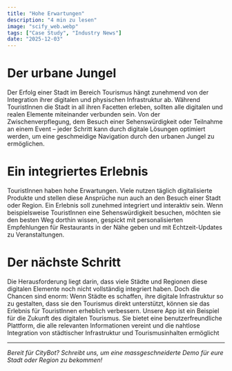 ```yaml
---
title: "Hohe Erwartungen"
description: "4 min zu lesen"
image: "scify_web.webp"
tags: ["Case Study", "Industry News"]
date: "2025-12-03"
---
```


# Der urbane Jungel
Der Erfolg einer Stadt im Bereich Tourismus hängt zunehmend von der Integration ihrer digitalen und physischen Infrastruktur ab. Während TouristInnen die Stadt in all ihren Facetten erleben, sollten alle digitalen und realen Elemente miteinander verbunden sein.
Von der Zwischenverpflegung, dem Besuch einer Sehenswürdigkeit oder Teilnahme an einem Event – jeder Schritt kann durch digitale Lösungen optimiert werden, um eine geschmeidige Navigation durch den urbanen Jungel zu ermöglichen.

# Ein integriertes Erlebnis
TouristInnen haben hohe Erwartungen. Viele nutzen täglich digitalisierte Produkte und stellen diese Ansprüche nun auch an den Besuch einer Stadt oder Region. Ein Erlebnis soll zunehmed integriert und interaktiv sein. Wenn beispielsweise TouristInnen eine Sehenswürdigkeit besuchen, möchten
sie den besten Weg dorthin wissen, gespickt mit personalisierten Empfehlungen für Restaurants in der Nähe geben und mit Echtzeit-Updates zu Veranstaltungen.

# Der nächste Schritt
Die Herausforderung liegt darin, dass viele Städte und Regionen diese digitalen Elemente noch nicht vollständig integriert haben. Doch die Chancen sind enorm: Wenn Städte es schaffen, ihre digitale Infrastruktur so zu gestalten, dass sie den Tourismus direkt unterstützt, können sie das Erlebnis für TouristInnen erheblich verbessern. Unsere App ist ein Beispiel für die Zukunft des digitalen Tourismus. Sie bietet eine benutzerfreundliche Plattform, die alle relevanten Informationen vereint und die nahtlose Integration von städtischer Infrastruktur und Tourismusinhalten ermöglicht

---

*Bereit für CityBot? Schreibt uns, um eine massgeschneiderte Demo für eure Stadt oder Region zu bekommen!*
